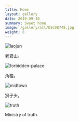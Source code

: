 ```yaml
---
title: Home
layout: gallery
date: 2019-09-10
summary: Sweet home.
image: /gallery/all/DSC08748.jpg
weight: 8
---
```


![laojun](/gallery/all/DSC08748.jpg)

老君山。

![forbidden-palace](/gallery/all/DSC08335-Edit.jpg)

角楼。

![midtown](/gallery/all/lions-head.jpg)

狮子头。

![truth](/gallery/all/ministry-of-truth.jpg)

Ministry of truth.